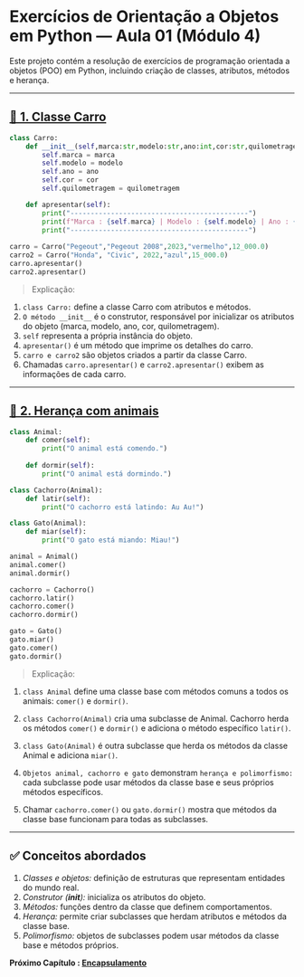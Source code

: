 # Exercícios de Orientação a Objetos em Python — Aula 01 (Módulo 4)

Este projeto contém a resolução de exercícios de programação orientada a objetos (POO) em Python, incluindo criação de classes, atributos, métodos e herança.

---

## [🔹 1. Classe Carro](EX_01.py)

```py
class Carro:
    def __init__(self,marca:str,modelo:str,ano:int,cor:str,quilometragem:float):
        self.marca = marca
        self.modelo = modelo
        self.ano = ano
        self.cor = cor
        self.quilometragem = quilometragem

    def apresentar(self):
        print("--------------------------------------------")
        print(f"Marca : {self.marca} | Modelo : {self.modelo} | Ano : {self.ano} | Cor : {self.cor} | Quilometragem : {self.quilometragem} |")
        print("--------------------------------------------")
        
carro = Carro("Pegeout","Pegeout 2008",2023,"vermelho",12_000.0)
carro2 = Carro("Honda", "Civic", 2022,"azul",15_000.0)
carro.apresentar()
carro2.apresentar()
```

> Explicação:

1. ``class Carro:`` define a classe Carro com atributos e métodos.
2. ``O método __init__`` é o construtor, responsável por inicializar os atributos do objeto (marca, modelo, ano, cor, quilometragem).
3. ``self`` representa a própria instância do objeto.
4. ``apresentar()`` é um método que imprime os detalhes do carro.
5. ``carro e carro2`` são objetos criados a partir da classe Carro.
6. Chamadas ``carro.apresentar()`` e ``carro2.apresentar()`` exibem as informações de cada carro.

---

## [🔹 2. Herança com animais](EX_02.py)

```py
class Animal:
    def comer(self):
        print("O animal está comendo.")
    
    def dormir(self):
        print("O animal está dormindo.")

class Cachorro(Animal):
    def latir(self):
        print("O cachorro está latindo: Au Au!")

class Gato(Animal):
    def miar(self):
        print("O gato está miando: Miau!")

animal = Animal()
animal.comer()
animal.dormir()

cachorro = Cachorro()
cachorro.latir()
cachorro.comer()
cachorro.dormir()

gato = Gato()
gato.miar()
gato.comer()
gato.dormir()
```

> Explicação:

1. ``class Animal`` define uma classe base com métodos comuns a todos os animais: ``comer()`` e ``dormir()``.

2. ``class Cachorro(Animal)`` cria uma subclasse de Animal. Cachorro herda os métodos ``comer()`` e ``dormir()`` e adiciona o método específico ``latir()``.

3. ``class Gato(Animal)`` é outra subclasse que herda os métodos da classe Animal e adiciona ``miar()``.

4. ``Objetos animal, cachorro e gato`` demonstram ``herança e polimorfismo:`` cada subclasse pode usar métodos da classe base e seus próprios métodos específicos.

5. Chamar ``cachorro.comer()`` ou ``gato.dormir()`` mostra que métodos da classe base funcionam para todas as subclasses.

---

## ✅ Conceitos abordados

1. *Classes e objetos:* definição de estruturas que representam entidades do mundo real.
2. *Construtor (__init__):* inicializa os atributos do objeto.
3. *Métodos:* funções dentro da classe que definem comportamentos.
4. *Herança:* permite criar subclasses que herdam atributos e métodos da classe base.
5. *Polimorfismo:* objetos de subclasses podem usar métodos da classe base e métodos próprios.

**Próximo Capítulo : [Encapsulamento](../../aula_02/02_encapsulamento.md)**
